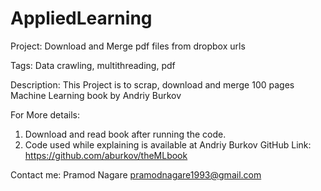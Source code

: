 # AppliedLearning

Project: Download and Merge pdf files from dropbox urls

Tags: Data crawling, multithreading, pdf

Description: This Project is to scrap, download and merge 100 pages Machine Learning book by Andriy Burkov

For More details:
1. Download and read book after running the code.
2. Code used while explaining is available at Andriy Burkov GitHub Link: https://github.com/aburkov/theMLbook

Contact me:
Pramod Nagare
pramodnagare1993@gmail.com
